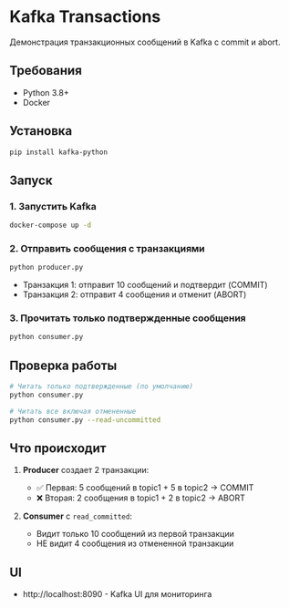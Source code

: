 # Kafka Transactions

Демонстрация транзакционных сообщений в Kafka с commit и abort.

## Требования

- Python 3.8+
- Docker

## Установка

```bash
pip install kafka-python
```

## Запуск

### 1. Запустить Kafka
```bash
docker-compose up -d
```

### 2. Отправить сообщения с транзакциями
```bash
python producer.py
```
- Транзакция 1: отправит 10 сообщений и подтвердит (COMMIT)
- Транзакция 2: отправит 4 сообщения и отменит (ABORT)

### 3. Прочитать только подтвержденные сообщения
```bash
python consumer.py
```

## Проверка работы

```bash
# Читать только подтвержденные (по умолчанию)
python consumer.py

# Читать все включая отмененные
python consumer.py --read-uncommitted
```

## Что происходит

1. **Producer** создает 2 транзакции:
   - ✅ Первая: 5 сообщений в topic1 + 5 в topic2 → COMMIT
   - ❌ Вторая: 2 сообщения в topic1 + 2 в topic2 → ABORT

2. **Consumer** с `read_committed`:
   - Видит только 10 сообщений из первой транзакции
   - НЕ видит 4 сообщения из отмененной транзакции

## UI

- http://localhost:8090 - Kafka UI для мониторинга